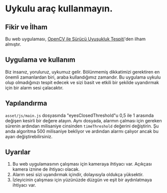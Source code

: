 # Uykulu araç kullanmayın.

## Fikir ve İlham

Bu web uygulaması, [OpenCV ile Sürücü Uyuşukluk Tespiti](https://www.youtube.com/watch?v=Q23K7G1gJgY)'den ilham almıştır.

## Uygulama ve kullanım

Biz insanız, yoruluruz, uykumuz gelir. Bölünmemiş dikkatimizi gerektiren en önemli zamanlardan biri, araba kullandığımız zamandır.
Bu uygulama uykulu olup olmadığınızı tespit edecek ve sizi basit ve etkili bir şekilde uyandırmak için bir alarm sesi çalacaktır.

## Yapılandırma

`asset/js/main.js` dosyasında "eyesClosedThreshold"u 0,5 ile 1 arasında değişen kesirli bir değere atayın. 
Aynı dosyada, alarmın çalması için gereken sürenin ardından milisaniye cinsinden `timeThreshold` değerini değiştirin. 
Şu anda algoritma 500 milisaniye bekliyor ve ardından alarmı çalıyor ancak bu ayarı değiştirebilirsiniz.


## Uyarılar 

1. Bu web uygulamasının çalışması için kameraya ihtiyacı var. Açıkçası kamera iznine de ihtiyacı olacak.
2. Alarm sesi sizi uyandırmak içindir, dolayısıyla oldukça yüksektir.
3. İzleyicinin çalışması için yüzünüzde düzgün ve eşit bir aydınlatmaya ihtiyacı var.
